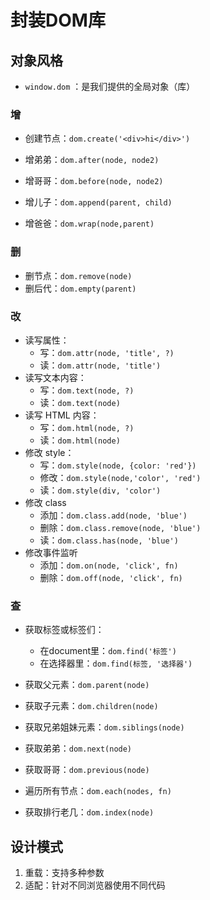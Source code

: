 # 封装DOM库

## 对象风格

- `window.dom` ：是我们提供的全局对象（库）

### 增

- 创建节点：`dom.create('<div>hi</div>')`
- 增弟弟：`dom.after(node, node2)`

- 增哥哥：`dom.before(node, node2)`
- 增儿子：`dom.append(parent, child)`

- 增爸爸：`dom.wrap(node,parent)`


### 删

- 删节点：`dom.remove(node)`
- 删后代：`dom.empty(parent)`

### 改

- 读写属性：
  - 写：`dom.attr(node, 'title', ?)`
  - 读：`dom.attr(node, 'title')`
- 读写文本内容：
  - 写：`dom.text(node, ?)`
  - 读：`dom.text(node)`
- 读写 HTML 内容：
  - 写：`dom.html(node, ?)`
  - 读：`dom.html(node)`
- 修改 style：
  - 写：`dom.style(node, {color: 'red'})`
  - 修改：`dom.style(node,'color', 'red')` 
  - 读：`dom.style(div, 'color')`
- 修改 class
  - 添加：`dom.class.add(node, 'blue')`
  - 删除：`dom.class.remove(node, 'blue')`
  - 读：`dom.class.has(node, 'blue')`
- 修改事件监听
  - 添加：`dom.on(node, 'click', fn)`
  - 删除：`dom.off(node, 'click', fn)`

### 查

- 获取标签或标签们：

  - 在document里：`dom.find('标签')`
  - 在选择器里：`dom.find(标签, '选择器')`
- 获取父元素：`dom.parent(node)`
- 获取子元素：`dom.children(node)`
- 获取兄弟姐妹元素：`dom.siblings(node)`
- 获取弟弟：`dom.next(node)`
- 获取哥哥：`dom.previous(node)`
- 遍历所有节点：`dom.each(nodes, fn)`
- 获取排行老几：`dom.index(node)`

## 设计模式

1. 重载：支持多种参数
2. 适配：针对不同浏览器使用不同代码